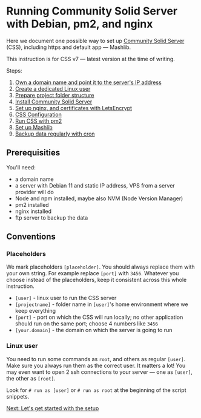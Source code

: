 # Running Community Solid Server with Debian, pm2, and nginx

Here we document one possible way to set up [Community Solid Server](https://github.com/CommunitySolidServer/CommunitySolidServer) (CSS), including https and default app &mdash; Mashlib.

This instruction is for CSS v7 &mdash; latest version at the time of writing.

Steps:

1. [Own a domain name and point it to the server's IP address](initial-setup.md#dns-setup)
1. [Create a dedicated Linux user](initial-setup.md#create-linux-user)
1. [Prepare project folder structure](initial-setup.md#prepare-project-folder-structure)
1. [Install Community Solid Server](install-css.md)
1. [Set up nginx, and certificates with LetsEncrypt](setup-nginx.md)
1. [CSS Configuration](setup-css.md)
1. [Run CSS with pm2](use-pm2.md)
1. [Set up Mashlib](setup-mashlib.md)
1. [Backup data regularly with cron](backup.md)

## Prerequisities

You'll need:

- a domain name
- a server with Debian 11 and static IP address, VPS from a server provider will do
- Node and npm installed, maybe also NVM (Node Version Manager)
- pm2 installed
- nginx installed
- ftp server to backup the data

## Conventions

### Placeholders

We mark placeholders `[placeholder]`. You should always replace them with your own string. For example replace `[port]` with `3456`. Whatever you choose instead of the placeholders, keep it consistent across this whole instruction.

- `[user]` - linux user to run the CSS server
- `[projectname]` - folder name in `[user]`'s home environment where we keep everything
- `[port]` - port on which the CSS will run locally; no other application should run on the same port; choose 4 numbers like `3456`
- `[your.domain]` - the domain on which the server is going to run

### Linux user

You need to run some commands as `root`, and others as regular `[user]`. Make sure you always run them as the correct user. It matters a lot! You may even want to open 2 ssh connections to your server &mdash; one as `[user]`, the other as `[root]`.

Look for `# run as [user]` or `# run as root` at the beginning of the script snippets.

[Next: Let's get started with the setup](initial-setup.md)
